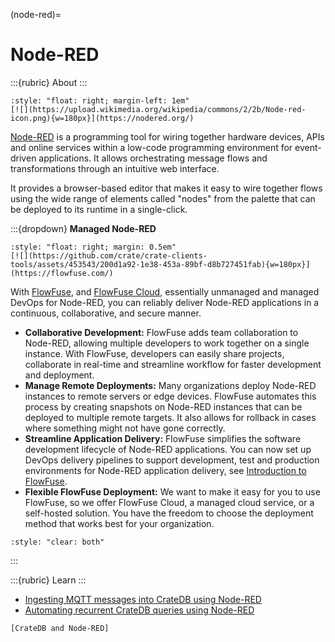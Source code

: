 (node-red)=
# Node-RED

:::{rubric} About
:::

```{div}
:style: "float: right; margin-left: 1em"
[![](https://upload.wikimedia.org/wikipedia/commons/2/2b/Node-red-icon.png){w=180px}](https://nodered.org/)
```

[Node-RED] is a programming tool for wiring together hardware devices, APIs
and online services within a low-code programming environment for event-driven
applications. It allows orchestrating message flows and transformations through
an intuitive web interface.

It provides a browser-based editor that makes it easy to wire together flows
using the wide range of elements called "nodes" from the palette that can be
deployed to its runtime in a single-click.

:::{dropdown} **Managed Node-RED**
```{div}
:style: "float: right; margin: 0.5em"
[![](https://github.com/crate/crate-clients-tools/assets/453543/200d1a92-1e38-453a-89bf-d8b727451fab){w=180px}](https://flowfuse.com/)
```

With [FlowFuse], and [FlowFuse Cloud], essentially unmanaged and managed DevOps
for Node-RED, you can reliably deliver Node-RED applications in a continuous,
collaborative, and secure manner.

- **Collaborative Development:** FlowFuse adds team collaboration to Node-RED,
  allowing multiple developers to work together on a single instance. With
  FlowFuse, developers can easily share projects, collaborate in real-time and
  streamline workflow for faster development and deployment.
- **Manage Remote Deployments:** Many organizations deploy Node-RED instances to
  remote servers or edge devices. FlowFuse automates this process by creating
  snapshots on Node-RED instances that can be deployed to multiple remote targets.
  It also allows for rollback in cases where something might not have gone correctly.
- **Streamline Application Delivery:** FlowFuse simplifies the software development
  lifecycle of Node-RED applications. You can now set up DevOps delivery pipelines
  to support development, test and production environments for Node-RED application
  delivery, see [Introduction to FlowFuse].
- **Flexible FlowFuse Deployment:** We want to make it easy for you to use FlowFuse,
  so we offer FlowFuse Cloud, a managed cloud service, or a self-hosted solution.
  You have the freedom to choose the deployment method that works best for your
  organization.

```{div}
:style: "clear: both"
```
:::


:::{rubric} Learn
:::

- [Ingesting MQTT messages into CrateDB using Node-RED]
- [Automating recurrent CrateDB queries using Node-RED]


```{seealso}
[CrateDB and Node-RED]
```


[Automating recurrent CrateDB queries using Node-RED]: https://community.cratedb.com/t/automating-recurrent-cratedb-queries/788
[CrateDB and Node-RED]: https://cratedb.com/integrations/cratedb-and-node-red
[FlowFuse]: https://flowfuse.com/
[FlowFuse Cloud]: https://app.flowforge.com/
[Ingesting MQTT messages into CrateDB using Node-RED]: https://community.cratedb.com/t/ingesting-mqtt-messages-into-cratedb-using-node-red/803
[Introduction to FlowFuse]: https://flowfuse.com/webinars/2023/introduction-to-flowforge/
[Node-RED]: https://nodered.org/
